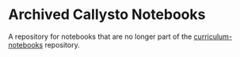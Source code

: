 # Archived Callysto Notebooks

A repository for notebooks that are no longer part of the [curriculum-notebooks](https://github.com/callysto/curriculum-notebooks) repository.
